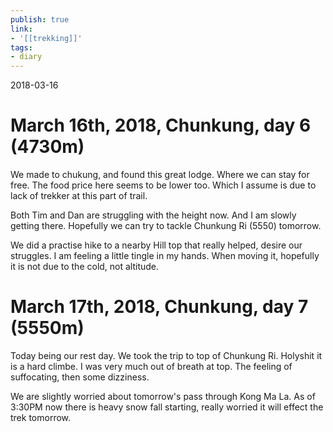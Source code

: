 ```yaml
---
publish: true
link:
- '[[trekking]]'
tags:
- diary
---
```

2018-03-16

# March 16th, 2018, Chunkung, day 6 (4730m)

We made to chukung, and found this great lodge. Where we can stay for free. The food price here seems to be lower too. Which I assume is due to lack of trekker at this part of trail.

Both Tim and Dan are struggling with the height now. And I am slowly getting there. Hopefully we can try to tackle Chunkung Ri (5550) tomorrow.

We did a practise hike to a nearby Hill top that really helped, desire our struggles. I am feeling a little tingle in my hands. When moving it, hopefully it is not due to the cold, not altitude.

# March 17th, 2018, Chunkung, day 7 (5550m)

Today being our rest day. We took the trip to top of Chunkung Ri. Holyshit it is a hard climbe. I was very much out of breath at top. The feeling of suffocating, then some dizziness.

We are slightly worried about tomorrow's pass through Kong Ma La. As of 3:30PM now there is heavy snow fall starting, really worried it will effect the trek tomorrow.